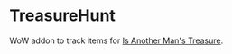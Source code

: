 # TreasureHunt

WoW addon to track items for <a href="http://www.wowhead.com/achievement=7284">Is Another Man's Treasure</a>.
